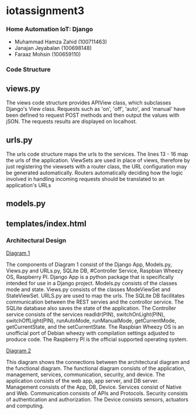 # iotassignment3

### Home Automation IoT: Django

- Muhammad Hamza Zahid (100711463)
- Janajan Jeyabalan (100698148)
- Faraaz Mohsin (100659110)


### Code Structure

views.py
---
The views code structure provides APIView class, which subclasses Django's View class.
Requests such as 'on', 'off', 'auto', and 'manual' have been defined to request POST methods and
then output the values with jSON. The requests results are displayed on localhost. 

urls.py
---
The urls code structure maps the urls to the services. The lines 13 - 16 map the urls of the application. ViewSets are used in place of views, therefore by just registering the viewsets with a router class, the URL configuration may be generated automatically. Routers automatically deciding how the logic involved in handling incoming requests should be translated to an application's URLs

models.py
---

templates/index.html
---

### Architectural Design

[Diagram 1](https://github.com/faraazmohsin/iotassignment3/blob/main/architectural%20design/architectural_design1.PNG)

The components of Diagram 1 consist of the Django App, Models.py, Views.py and URLs.py, SQLite DB, #Controller Service, Raspbian Wheezy OS, Raspberry PI. Django App is a python package that is specifically intended for use in a Django project.  Models.py consists of the classes mode and state. Views.py consists of the classes ModeViewSet and StateViewSet. URLS.py are used to map the urls. The SQLite DB facilitates communication between the REST servies and the controllor service. The SQLite database also saves the state of the application. The Controller service consists of the services readldr(PIN), switchOnLight(PIN), switchOffLight(PIN), runAutoMode, runManualMode, getCurrentMode, getCurrentState, and the setCurrentState. The Raspbian Wheezy OS is an unofficial port of Debian wheezy with compilation settings adjusted to produce code. The Raspberry PI is the official supported operating system.     

[Diagram 2](https://github.com/faraazmohsin/iotassignment3/blob/main/architectural%20design/architectural_design2.PNG)

This diagram shows the connections between the architectural diagram and the functional diagram. The functional diagram consists of the application, management, services, communication, security, and device. The application consists of the web app, app server, and DB server. Management consists of the App, DB, Device. Services consist of Native and Web. Communication consists of APIs and Protocols. Security consists of authentication and authorization. The Device consists sensors, actuators and computing. 
